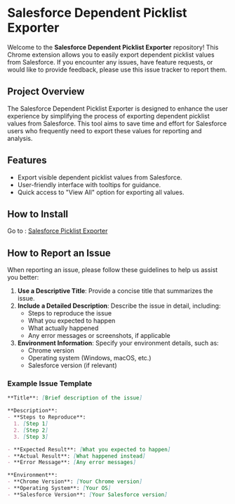 # Salesforce Dependent Picklist Exporter

Welcome to the **Salesforce Dependent Picklist Exporter** repository! This Chrome extension allows you to easily export dependent picklist values from Salesforce. If you encounter any issues, have feature requests, or would like to provide feedback, please use this issue tracker to report them.

## Project Overview

The Salesforce Dependent Picklist Exporter is designed to enhance the user experience by simplifying the process of exporting dependent picklist values from Salesforce. This tool aims to save time and effort for Salesforce users who frequently need to export these values for reporting and analysis.

## Features

- Export visible dependent picklist values from Salesforce.
- User-friendly interface with tooltips for guidance.
- Quick access to "View All" option for exporting all values.

## How to Install

Go to : [Salesforce Picklist Exporter](https://chromewebstore.google.com/detail/salesforce-picklist-expor/cjfgpeakgpojmkogpkhpnkkneffcoobh)

## How to Report an Issue

When reporting an issue, please follow these guidelines to help us assist you better:

1. **Use a Descriptive Title**: Provide a concise title that summarizes the issue.
2. **Include a Detailed Description**: Describe the issue in detail, including:
   - Steps to reproduce the issue
   - What you expected to happen
   - What actually happened
   - Any error messages or screenshots, if applicable
3. **Environment Information**: Specify your environment details, such as:
   - Chrome version
   - Operating system (Windows, macOS, etc.)
   - Salesforce version (if relevant)

### Example Issue Template

```markdown
**Title**: [Brief description of the issue]

**Description**:
- **Steps to Reproduce**:
  1. [Step 1]
  2. [Step 2]
  3. [Step 3]

- **Expected Result**: [What you expected to happen]
- **Actual Result**: [What happened instead]
- **Error Message**: [Any error messages]

**Environment**:
- **Chrome Version**: [Your Chrome version]
- **Operating System**: [Your OS]
- **Salesforce Version**: [Your Salesforce version]
